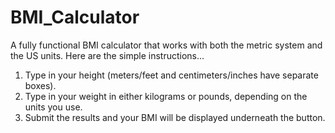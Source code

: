 # BMI_Calculator
A fully functional BMI calculator that works with both the metric system and the US units.
Here are the simple instructions... 
1. Type in your height (meters/feet and centimeters/inches have separate boxes).
2. Type in your weight in either kilograms or pounds, depending on the units you use.
3. Submit the results and your BMI will be displayed underneath the button.


